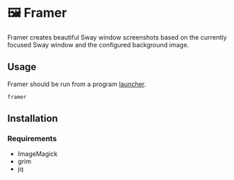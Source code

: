 # 🖼️ Framer

Framer creates beautiful Sway window screenshots based on the currently focused Sway window and the configured background image.

## Usage

Framer should be run from a program [launcher](https://github.com/swaywm/sway/wiki#program-launchers).

```
framer
```

## Installation

### Requirements

- ImageMagick
- grim
- jq
